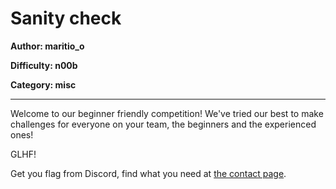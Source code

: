 # Sanity check
**Author: maritio_o**

**Difficulty: n00b**

**Category: misc**

---

Welcome to our beginner friendly competition! We've tried our best to make
challenges for everyone on your team, the beginners and the experienced ones! 

GLHF! 

Get you flag from Discord, find what you need at 
[the contact page](/page/contact).

